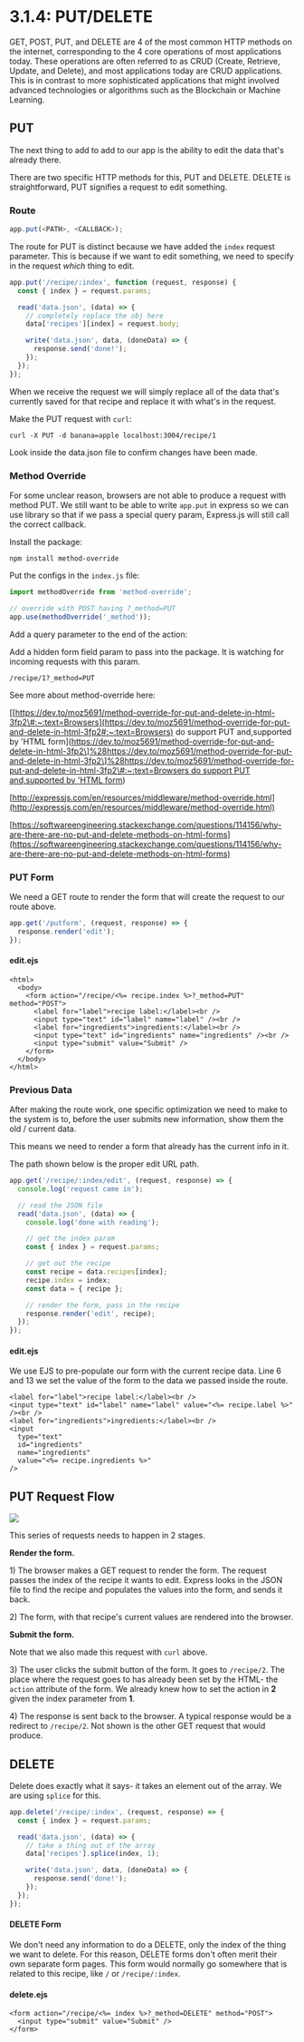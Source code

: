 # 3.1.4: PUT/DELETE

GET, POST, PUT, and DELETE are 4 of the most common HTTP methods on the internet, corresponding to the 4 core operations of most applications today. These operations are often referred to as CRUD \(Create, Retrieve, Update, and Delete\), and most applications today are CRUD applications. This is in contrast to more sophisticated applications that might involved advanced technologies or algorithms such as the Blockchain or Machine Learning.

## PUT

The next thing to add to add to our app is the ability to edit the data that's already there.

There are two specific HTTP methods for this, PUT and DELETE. DELETE is straightforward, PUT signifies a request to edit something.

### Route

```javascript
app.put(<PATH>, <CALLBACK>);
```

The route for PUT is distinct because we have added the `index` request parameter. This is because if we want to edit something, we need to specify in the request _which_ thing to edit.

```javascript
app.put('/recipe/:index', function (request, response) {
  const { index } = request.params;

  read('data.json', (data) => {
    // completely replace the obj here
    data['recipes'][index] = request.body;

    write('data.json', data, (doneData) => {
      response.send('done!');
    });
  });
});
```

When we receive the request we will simply replace all of the data that's currently saved for that recipe and replace it with what's in the request.

Make the PUT request with `curl`:

```markup
curl -X PUT -d banana=apple localhost:3004/recipe/1
```

Look inside the data.json file to confirm changes have been made.

### Method Override

For some unclear reason, browsers are not able to produce a request with method PUT. We still want to be able to write `app.put` in express so we can use library so that if we pass a special query param, Express.js will still call the correct callback.

Install the package:

```markup
npm install method-override
```

Put the configs in the `index.js` file:

```javascript
import methodOverride from 'method-override';

// override with POST having ?_method=PUT
app.use(methodOverride('_method'));
```

Add a query parameter to the end of the action:

Add a hidden form field param to pass into the package. It is watching for incoming requests with this param.

```markup
/recipe/1?_method=PUT
```

See more about method-override here:

\[[https://dev.to/moz5691/method-override-for-put-and-delete-in-html-3fp2\#:~:text=Browsers](https://dev.to/moz5691/method-override-for-put-and-delete-in-html-3fp2#:~:text=Browsers) do support PUT and,supported by 'HTML form\]\([https://dev.to/moz5691/method-override-for-put-and-delete-in-html-3fp2\]%28https://dev.to/moz5691/method-override-for-put-and-delete-in-html-3fp2\]%28https://dev.to/moz5691/method-override-for-put-and-delete-in-html-3fp2\#:~:text=Browsers do support PUT and,supported by 'HTML form](https://dev.to/moz5691/method-override-for-put-and-delete-in-html-3fp2]%28https://dev.to/moz5691/method-override-for-put-and-delete-in-html-3fp2]%28https://dev.to/moz5691/method-override-for-put-and-delete-in-html-3fp2#:~:text=Browsers%20do%20support%20PUT%20and,supported%20by%20'HTML%20form)\)

[http://expressjs.com/en/resources/middleware/method-override.html](http://expressjs.com/en/resources/middleware/method-override.html)

[https://softwareengineering.stackexchange.com/questions/114156/why-are-there-are-no-put-and-delete-methods-on-html-forms](https://softwareengineering.stackexchange.com/questions/114156/why-are-there-are-no-put-and-delete-methods-on-html-forms)

### PUT Form

We need a GET route to render the form that will create the request to our route above.

```javascript
app.get('/putform', (request, response) => {
  response.render('edit');
});
```

#### edit.ejs

```markup
<html>
  <body>
    <form action="/recipe/<%= recipe.index %>?_method=PUT" method="POST">
      <label for="label">recipe label:</label><br />
      <input type="text" id="label" name="label" /><br />
      <label for="ingredients">ingredients:</label><br />
      <input type="text" id="ingredients" name="ingredients" /><br />
      <input type="submit" value="Submit" />
    </form>
  </body>
</html>
```

### Previous Data

After making the route work, one specific optimization we need to make to the system is to, before the user submits new information, show them the old / current data.

This means we need to render a form that already has the current info in it.

The path shown below is the proper edit URL path.

```javascript
app.get('/recipe/:index/edit', (request, response) => {
  console.log('request came in');

  // read the JSON file
  read('data.json', (data) => {
    console.log('done with reading');

    // get the index param
    const { index } = request.params;

    // get out the recipe
    const recipe = data.recipes[index];
    recipe.index = index;
    const data = { recipe };

    // render the form, pass in the recipe
    response.render('edit', recipe);
  });
});
```

#### edit.ejs

We use EJS to pre-populate our form with the current recipe data. Line 6 and 13 we set the value of the form to the data we passed inside the route.

```markup
<label for="label">recipe label:</label><br />
<input type="text" id="label" name="label" value="<%= recipe.label %>" /><br />
<label for="ingredients">ingredients:</label><br />
<input
  type="text"
  id="ingredients"
  name="ingredients"
  value="<%= recipe.ingredients %>"
/>
```

## PUT Request Flow

![](../../.gitbook/assets/put.jpg)

This series of requests needs to happen in 2 stages.

**Render the form.**

1\) The browser makes a GET request to render the form. The request passes the index of the recipe it wants to edit. Express looks in the JSON file to find the recipe and populates the values into the form, and sends it back.

2\) The form, with that recipe's current values are rendered into the browser.

**Submit the form.**

Note that we also made this request with `curl` above.

3\) The user clicks the submit button of the form. It goes to `/recipe/2`. The place where the request goes to has already been set by the HTML- the `action` attribute of the form. We already knew how to set the action in **2** given the index parameter from **1**.

4\) The response is sent back to the browser. A typical response would be a redirect to `/recipe/2`. Not shown is the other GET request that would produce.

## DELETE

Delete does exactly what it says- it takes an element out of the array. We are using `splice` for this.

```javascript
app.delete('/recipe/:index', (request, response) => {
  const { index } = request.params;

  read('data.json', (data) => {
    // take a thing out of the array
    data['recipes'].splice(index, 1);

    write('data.json', data, (doneData) => {
      response.send('done!');
    });
  });
});
```

#### DELETE Form

We don't need any information to do a DELETE, only the index of the thing we want to delete. For this reason, DELETE forms don't often merit their own separate form pages. This form would normally go somewhere that is related to this recipe, like `/` or `/recipe/:index`.

#### delete.ejs

```markup
<form action="/recipe/<%= index %>?_method=DELETE" method="POST">
  <input type="submit" value="Submit" />
</form>
```

